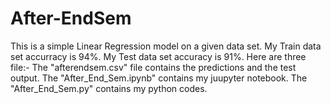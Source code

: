 # After-EndSem
This is a simple Linear Regression model on a given data set.
My Train data set accurracy is 94%.
My Test data set accuracy is 91%.
Here are three file:-
The "afterendsem.csv" file contains the predictions and the test output.
The "After_End_Sem.ipynb" contains my juupyter notebook.
The "After_End_Sem.py" contains my python codes.
